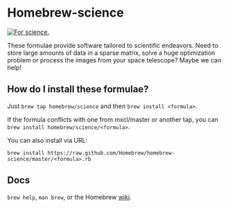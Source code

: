 Homebrew-science
================

[![For science.](http://i.imgur.com/Bswp1.png) ](http://xkcd.com/585)

These formulae provide software tailored to scientific endeavors. Need to store
large amounts of data in a sparse matrix, solve a huge optimization problem or
process the images from your space telescope? Maybe we can help!

How do I install these formulae?
--------------------------------
Just `brew tap homebrew/science` and then `brew install <formula>`.

If the formula conflicts with one from mxcl/master or another tap, you can `brew install homebrew/science/<formula>`.

You can also install via URL:


    brew install https://raw.github.com/Homebrew/homebrew-science/master/<formula>.rb


Docs
----
`brew help`, `man brew`, or the Homebrew [wiki][].

[wiki]:http://wiki.github.com/mxcl/homebrew
